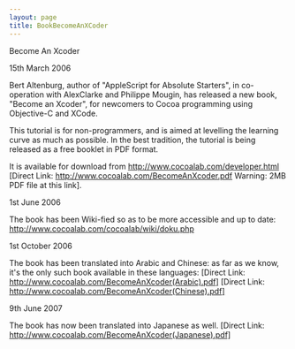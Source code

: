 ```yaml
---
layout: page
title: BookBecomeAnXCoder
---
```




Become An Xcoder

15th March 2006

Bert Altenburg, author of "AppleScript for Absolute Starters", in co-operation with AlexClarke and Philippe Mougin, has released a new book, "Become an Xcoder", for newcomers to Cocoa programming using Objective-C and XCode. 

This tutorial is for non-programmers, and is aimed at levelling the learning curve as much as possible. In the best tradition, the tutorial is being released as a free booklet in PDF format. 

It is available for download from http://www.cocoalab.com/developer.html [Direct Link: http://www.cocoalab.com/BecomeAnXcoder.pdf Warning: 2MB PDF file at this link].

1st June 2006

The book has been Wiki-fied so as to be more accessible and up to date: http://www.cocoalab.com/cocoalab/wiki/doku.php

1st October 2006

The book has been translated into Arabic and Chinese: as far as we know, it's the only such book available in these languages:
[Direct Link: http://www.cocoalab.com/BecomeAnXcoder(Arabic).pdf]
[Direct Link: http://www.cocoalab.com/BecomeAnXcoder(Chinese).pdf]

9th June 2007

The book has now been translated into Japanese as well. [Direct Link: http://www.cocoalab.com/BecomeAnXcoder(Japanese).pdf]

